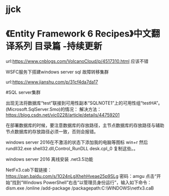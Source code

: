 # jjck
# 《Entity Framework 6 Recipes》中文翻译系列 目录篇 -持续更新
url:https://www.cnblogs.com/VolcanoCloud/p/4517310.html 应该不错

WSFC服务下搭建windows server sql 故障转移集群

url:https://www.jianshu.com/p/31cf4da7da17

#SQL server集群

出现无法将数据库“test”联接到可用性副本“SQLNOTE1”上的可用性组“testHA”。 (Microsoft.SqlServer.Smo)的情况：
解决方法：https://blog.csdn.net/vic0228/article/details/44759201

在部署数据库的时候，要注意数据库的存放路径，主节点数据库的存放路径与辅助节点数据库的存放路径必须一致，否则会报错。

windows server 2016在不激活的状态下添加我的电脑等图标
win+r 然后 rundll32.exe shell32.dll,Control_RunDLL desk.cpl,,0 复制这些。。

windows server 2016 离线安装 .net3.5功能

NetFx3.cab下载链接：https://pan.baidu.com/s/1O24nLgXhehHveae25p9SLg 密码：amgu
点击“开始”找到“Windows PowerShell”右击“以管理员身份运行”，输入如下命令：
dism.exe /online /add-package /packagepath:C:\WINDOWS\netfx3.caB
